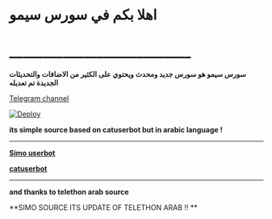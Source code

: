 # **اهلا بكم في سورس سيمو**
# ___________________________

**سورس سيمو هو سورس جديد ومحدث ويحتوي على الكثير من الاضافات والتحديثات الجديدة تم تعديله**

[Telegram channel](https://t.me/ADWSL)



[![Deploy](https://www.herokucdn.com/deploy/button.svg)](https://heroku.com/deploy?template=https://github.com/P9P9/SimoAS)


**its simple source based on catuserbot but in arabic language !**
__________________________
**[Simo userbot](https://t.me/ADWSL)**

**[catuserbot](https://github.com/TgCatUB/catuserbot)**
__________________________
**and thanks to telethon arab source**

**SIMO SOURCE ITS UPDATE OF TELETHON ARAB !! **
